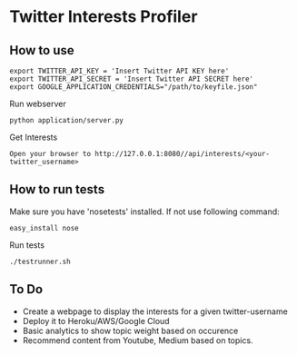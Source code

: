 # Twitter Interests Profiler

## How to use

```
export TWITTER_API_KEY = 'Insert Twitter API KEY here'
export TWITTER_API_SECRET = 'Insert Twitter API SECRET here'
export GOOGLE_APPLICATION_CREDENTIALS="/path/to/keyfile.json"
```

Run webserver
```
python application/server.py
```
Get Interests
```
Open your browser to http://127.0.0.1:8080//api/interests/<your-twitter_username>
```
## How to run tests

Make sure you have 'nosetests' installed. If not use following command:
```
easy_install nose
```

Run tests
```
./testrunner.sh
```

## To Do
- Create a webpage to display the interests for a given twitter-username
- Deploy it to Heroku/AWS/Google Cloud
- Basic analytics to show topic weight based on occurence
- Recommend content from Youtube, Medium based on topics.
